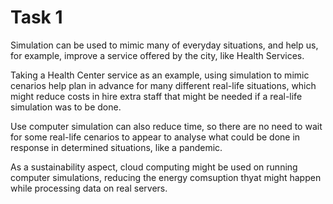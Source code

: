 # Task 1

Simulation can be used to mimic many of everyday situations, and help us, for example, improve  a service offered by the city, like Health Services.

Taking a Health Center service as an example, using simulation to mimic cenarios help plan in advance for many different real-life situations, which might reduce costs in hire extra staff that might be needed if a real-life simulation was to be done.

Use computer simulation can also reduce time, so there are no need to wait for some real-life cenarios to appear to analyse what could be done in response in determined situations, like a pandemic.

As a sustainability aspect, cloud computing might be used on running computer simulations, reducing the energy comsuption thyat might happen while processing data on real servers.

